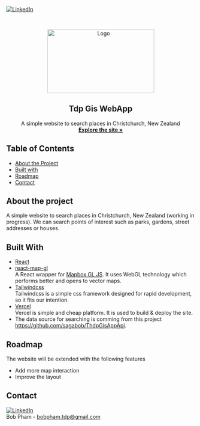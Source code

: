[![LinkedIn][linkedin-shield]][linkedin-url]

<!-- PROJECT LOGO -->
<br />
<p align="center">
  <a href="#">
    <img src="https://i.ibb.co/gb2tf3s/Tdp-logo-main.png" alt="Logo" width="285" height="170">
  </a>

  <h2 align="center">Tdp Gis WebApp </h2>

  <p align="center">
    A simple website to search places in Christchurch, New Zealand
    <br />  
    <a href="https://giswebapp.tdp-tech.store/" target="_blank"><strong>Explore the site »</strong></a>   
  </p>
</p>
 
## Table of Contents
* [About the Project](#about-the-project)
* [Built with](#built-with)
* [Roadmap](#roadmap)
* [Contact](#contact)
  
## About the project
A simple website to search places in Christchurch, New Zealand (working in progress). We can search points of interest such as parks, gardens, street addresses or houses.

## Built With
* [React](https://reactjs.org/)
* [react-map-gl](https://visgl.github.io/react-map-gl/)
  <br/>A React wrapper for [Mapbox GL JS](https://docs.mapbox.com/mapbox-gl-js/guides/). It uses WebGL technology which performs better and opens to vector maps.   
* [Tailwindcss](https://tailwindcss.com/)
  <br/>Tailwindcss is a simple css framework designed for rapid development, so it fits our intention.  
* [Vercel](https://vercel.com/)
  <br/>Vercel is simple and cheap platform. It is used to build & deploy the site.
* The data source for searching is comming from this project https://github.com/sagabob/ThdpGisAppApi.

## Roadmap
The website will be extended with the following features
* Add more map interaction
* Improve the layout
 

## Contact
[![LinkedIn][linkedin-shield]][linkedin-url]<br/>
Bob Pham - bobpham.tdp@gmail.com<br/>


[linkedin-shield]: https://img.shields.io/badge/-LinkedIn-black.svg?style=flat-square&logo=linkedin&colorB=555
[linkedin-url]: https://www.linkedin.com/in/bob-pham-93937973/
[tdp-logo]: tdp-logo.png

